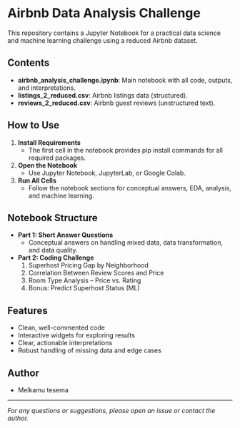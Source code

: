 # Airbnb Data Analysis Challenge

This repository contains a Jupyter Notebook for a practical data science and machine learning challenge using a reduced Airbnb dataset.

## Contents
- **airbnb_analysis_challenge.ipynb**: Main notebook with all code, outputs, and interpretations.
- **listings_2_reduced.csv**: Airbnb listings data (structured).
- **reviews_2_reduced.csv**: Airbnb guest reviews (unstructured text).

## How to Use
1. **Install Requirements**
   - The first cell in the notebook provides pip install commands for all required packages.
2. **Open the Notebook**
   - Use Jupyter Notebook, JupyterLab, or Google Colab.
3. **Run All Cells**
   - Follow the notebook sections for conceptual answers, EDA, analysis, and machine learning.

## Notebook Structure
- **Part 1: Short Answer Questions**
  - Conceptual answers on handling mixed data, data transformation, and data quality.
- **Part 2: Coding Challenge**
  1. Superhost Pricing Gap by Neighborhood
  2. Correlation Between Review Scores and Price
  3. Room Type Analysis – Price vs. Rating
  4. Bonus: Predict Superhost Status (ML)

## Features
- Clean, well-commented code
- Interactive widgets for exploring results
- Clear, actionable interpretations
- Robust handling of missing data and edge cases

## Author
- Melkamu tesema

---

*For any questions or suggestions, please open an issue or contact the author.*
